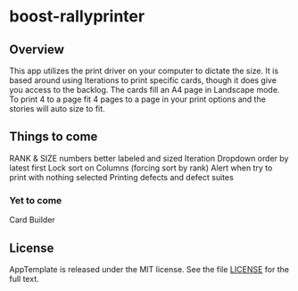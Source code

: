 boost-rallyprinter
=========================

## Overview
This app utilizes the print driver on your computer to dictate the size. It is based around using Iterations to print specific cards, though it does give you access to the backlog. The cards fill an A4 page in Landscape mode. To print 4 to a page fit 4 pages to a page in your print options and the stories will auto size to fit.

## Things to come
RANK & SIZE numbers better labeled and sized
Iteration Dropdown order by latest first
Lock sort on Columns (forcing sort by rank)
Alert when try to print with nothing selected
Printing defects and defect suites

### Yet to come
Card Builder

## License

AppTemplate is released under the MIT license.  See the file [LICENSE](https://raw.github.com/RallyApps/AppTemplate/master/LICENSE) for the full text.
